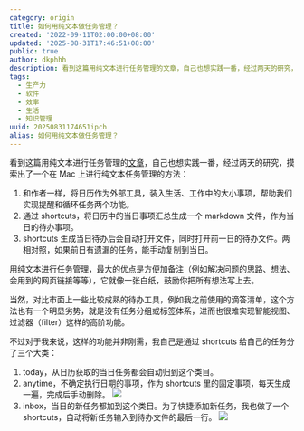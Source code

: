 ```yaml
---
category: origin
title: 如何用纯文本做任务管理？
created: '2022-09-11T02:00:00+08:00'
updated: '2025-08-31T17:46:51+08:00'
public: true
author: dkphhh
description: 看到这篇用纯文本进行任务管理的文章，自己也想实践一番，经过两天的研究，摸索出了一个在Mac上进行纯文本任务管理的方法。
tags:
  - 生产力
  - 软件
  - 效率
  - 生活
  - 知识管理
uuid: 20250831174651ipch
alias: 如何用纯文本做任务管理？
---
```


看到这篇用纯文本进行任务管理的[文章](https://sspai.com/post/71705)，自己也想实践一番，经过两天的研究，摸索出了一个在 Mac 上进行纯文本任务管理的方法：

1. 和作者一样，将日历作为外部工具，装入生活、工作中的大小事项，帮助我们实现提醒和循环任务两个功能。
2. 通过 shortcuts，将日历中的当日事项汇总生成一个 markdown 文件，作为当日的待办事项。
3. shortcuts 生成当日待办后会自动打开文件，同时打开前一日的待办文件。两相对照，如果前日有遗漏的任务，能手动复制到当日。

用纯文本进行任务管理，最大的优点是方便加备注（例如解决问题的思路、想法、会用到的网页链接等等），它就像一张白纸，鼓励你把所有想法写上去。

当然，对比市面上一些比较成熟的待办工具，例如我之前使用的滴答清单，这个方法也有一个明显劣势，就是没有任务分组或标签体系，进而也很难实现智能视图、过滤器（filter）这样的高阶功能。

不过对于我来说，这样的功能并非刚需，我自己是通过 shortcuts 给自己的任务分了三个大类：

1. today，从日历获取的当日任务都会自动归到这个类目。
2. anytime，不确定执行日期的事项，作为 shortcuts 里的固定事项，每天生成一遍，完成后手动删除。
   ![](https://img.dkphhh.me/Snipaste_2022-09-09_00-20-30.jpg)
3. inbox，当日的新任务都加到这个类目。为了快捷添加新任务，我也做了一个 shortcuts，自动将新任务输入到待办文件的最后一行。
   ![](https://img.dkphhh.me/Snipaste_2022-09-09_00-18-17.jpg)
